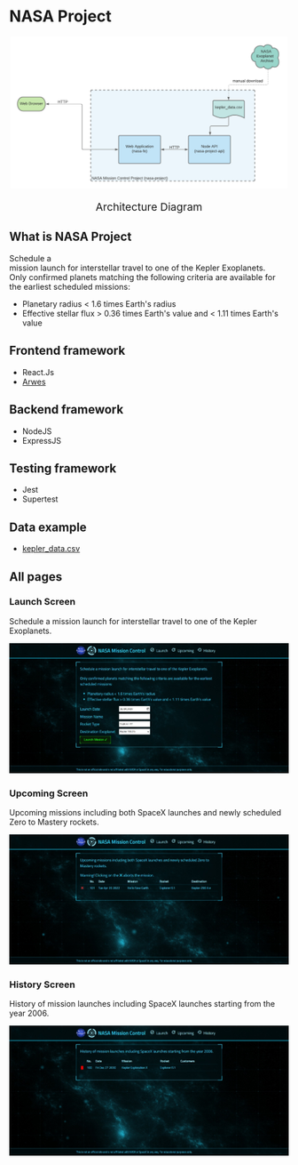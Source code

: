 # NASA Project

<div align="center">
  <img src="./images/Project+Architectural+Diagram.png" alt="Architectural" width="500"/>

  <p style="font-size: 1.2rem;">
  Architecture Diagram
</p>
</div>

## What is NASA Project


<span style="white-space: pre-line; font-size: 0.9rem;">Schedule a mission launch for interstellar travel to one of the Kepler Exoplanets.
Only confirmed planets matching the following criteria are available for the earliest scheduled missions:<br/>

- Planetary radius < 1.6 times Earth's radius
- Effective stellar flux > 0.36 times Earth's value and < 1.11 times Earth's value</span>
  <br/>

## Frontend framework


- React.Js
- [Arwes](https://arwes.dev)

## Backend framework

- NodeJS
- ExpressJS

## Testing framework

- Jest
- Supertest

## Data example

- [kepler_data.csv](https://exoplanetarchive.ipac.caltech.edu/cgi-bin/TblView/nph-tblView?app=ExoTbls&config=cumulative)

## All pages

### Launch Screen

<span>Schedule a mission launch for interstellar travel to one of the Kepler Exoplanets.</span>

![launch_screen](images/launch_screen.jpeg)

### Upcoming Screen

<span>Upcoming missions including both SpaceX launches and newly scheduled Zero to Mastery rockets.</span>

![upcoming_screen](images/upcoming_screen.jpeg)

### History Screen

<span>History of mission launches including SpaceX launches starting from the year 2006.</span>

![history_screen](images/history_screen.jpeg)
